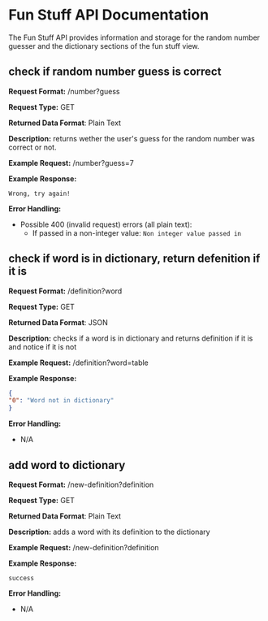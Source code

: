 # Fun Stuff API Documentation
The Fun Stuff API provides information and storage for the random number guesser and the dictionary sections of the fun stuff view.

## check if random number guess is correct
**Request Format:** /number?guess

**Request Type:** GET

**Returned Data Format**: Plain Text

**Description:** returns wether the user's guess for the random number was correct or not.

**Example Request:** /number?guess=7

**Example Response:**
```
Wrong, try again!
```

**Error Handling:**
- Possible 400 (invalid request) errors (all plain text):
  - If passed in a non-integer value: `Non integer value passed in`

## check if word is in dictionary, return defenition if it is
**Request Format:** /definition?word

**Request Type:** GET

**Returned Data Format**: JSON

**Description:** checks if a word is in dictionary and returns definition if it is and notice if it is not

**Example Request:** /definition?word=table

**Example Response:**
```json
{
"0": "Word not in dictionary"
}
```

**Error Handling:**
- N/A

## add word to dictionary
**Request Format:** /new-definition?definition

**Request Type:** GET

**Returned Data Format**: Plain Text

**Description:** adds a word with its definition to the dictionary

**Example Request:** /new-definition?definition

**Example Response:**
```
success
```

**Error Handling:**
- N/A